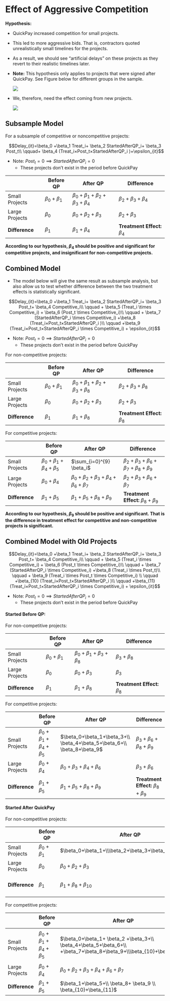 # Effect of Aggressive Competition 

**Hypothesis:** 

* QuickPay increased competition for small projects.

* This led to more aggressive bids. That is, contractors quoted unrealistically small timelines for the projects.

* As a result, we should see “artificial delays” on these projects as they revert to their realistic timelines later. 

* **Note:** This hypothesis only applies to projects that were signed after QuickPay. See Figure below for different groups in the sample.

  ![](/Users/vibhutidhingra/Desktop/research/Git:Github/qp_data_and_code/img/competition_1.png)

* We, therefore, need the effect coming from new projects. 

  ![](/Users/vibhutidhingra/Desktop/research/Git:Github/qp_data_and_code/img/competition_2.png)

## Subsample Model

For a subsample of competitive or noncompetitive projects: 

$$Delay_{it}=\beta_0 +\beta_1 Treat_i+ \beta_2 StartedAfterQP_i+ \beta_3 Post_t\\ \qquad+ \beta_4 (Treat_i×Post_t×StartedAfterQP_i )+\epsilon_{it}$$

* Note: $Post_t = 0 \implies StartedAfterQP_i = 0$
  * These projects don’t exist in the period before QuickPay

|                | Before QP           | After QP                                        | Difference                      |
| -------------- | ------------------- | ----------------------------------------------- | ------------------------------- |
| Small Projects | $\beta_0 + \beta_1$ | $\beta_0 + \beta_1 + \beta_2 +\beta_3 +\beta_4$ | $\beta_2+\beta_3+\beta_4$       |
| Large Projects | $\beta_0$           | $\beta_0 + \beta_2 +\beta_3$                    | $\beta_2+\beta_3$               |
| **Difference** | $\beta_1$           | $\beta_1+\beta_4$                               | **Treatment Effect:** $\beta_4$ |

**According to our hypothesis, $\beta_4$ should be positive and significant for competitive projects, and insignificant for non-competitive projects.**

## Combined Model

* The model below will give the same result as subsample analysis, but also allow us to test whether difference between the two treatment effects is statistically significant. 

$$Delay_{it}=\beta_0 +\beta_1 Treat_i+ \beta_2 StartedAfterQP_i+ \beta_3 Post_t+ \beta_4 Competitive_i\\ \qquad + \beta_5 (Treat_i \times Competitive_i) + \beta_6 (Post_t \times Competitive_i)\\ \qquad + \beta_7 (StartedAfterQP_i \times Competitive_i) +\beta_8 (Treat_i×Post_t×StartedAfterQP_i )\\ \qquad +\beta_9 (Treat_i×Post_t×StartedAfterQP_i \times Competitive_i) + \epsilon_{it}$$

* Note: $Post_t = 0 \implies StartedAfterQP_i = 0$
  * These projects don’t exist in the period before QuickPay

For non-competitive projects:

|                | Before QP           | After QP                                  | Difference                      |
| -------------- | ------------------- | ----------------------------------------- | ------------------------------- |
| Small Projects | $\beta_0 + \beta_1$ | $\beta_0+\beta_1+\beta_2+\beta_3+\beta_8$ | $\beta_2+\beta_3+\beta_8$       |
| Large Projects | $\beta_0$           | $\beta_0 + \beta_2 +\beta_3$              | $\beta_2+\beta_3$               |
| **Difference** | $\beta_1$           | $\beta_1+\beta_8$                         | **Treatment Effect:** $\beta_8$ |

For competitive projects:

|                | Before QP                           | After QP                                             | Difference                                           |
| -------------- | ----------------------------------- | ---------------------------------------------------- | ---------------------------------------------------- |
| Small Projects | $\beta_0 + \beta_1+\beta_4+\beta_5$ | $\sum_{i=0}^{9} \beta_i$                             | $\beta_2+\beta_3+\beta_6 +\beta_7+\beta_8 + \beta_9$ |
| Large Projects | $\beta_0+\beta_4$                   | $\beta_0 + \beta_2 +\beta_3+\beta_4+\beta_6+\beta_7$ | $\beta_2+\beta_3+\beta_6+\beta_7$                    |
| **Difference** | $\beta_1+\beta_5$                   | $\beta_1+\beta_5+\beta_8+\beta_9$                    | **Treatment Effect:** $\beta_8+\beta_9$              |

**According to our hypothesis, $\beta_9$ should be positive and significant. That is the difference in treatment effect for competitive and non-competitive projects is significant.**

## Combined Model with Old Projects 

$$Delay_{it}=\beta_0 +\beta_1 Treat_i+ \beta_2 StartedAfterQP_i+ \beta_3 Post_t+ \beta_4 Competitive_i\\ \qquad + \beta_5 (Treat_i \times Competitive_i) + \beta_6 (Post_t \times Competitive_i)\\ \qquad + \beta_7 (StartedAfterQP_i \times Competitive_i) +\beta_8 (Treat_i \times Post_t)\\ \qquad + \beta_9 (Treat_i \times Post_t \times Competitive_i) \\ \qquad +\beta_{10} (Treat_i×Post_t×StartedAfterQP_i )\\ \qquad +\beta_{11} (Treat_i×Post_t×StartedAfterQP_i \times Competitive_i) + \epsilon_{it}$$

* Note: $Post_t = 0 \implies StartedAfterQP_i = 0$
  * These projects don’t exist in the period before QuickPay

#### Started Before QP:

For non-competitive projects:

|                | Before QP           | After QP                          | Difference                      |
| -------------- | ------------------- | --------------------------------- | ------------------------------- |
| Small Projects | $\beta_0 + \beta_1$ | $\beta_0+\beta_1+\beta_3+\beta_8$ | $\beta_3+\beta_8$               |
| Large Projects | $\beta_0$           | $\beta_0 +\beta_3$                | $\beta_3$                       |
| **Difference** | $\beta_1$           | $\beta_1+\beta_8$                 | **Treatment Effect:** $\beta_8$ |

For competitive projects:

|                | Before QP                          | After QP                                                     | Difference                              |
| -------------- | ---------------------------------- | ------------------------------------------------------------ | --------------------------------------- |
| Small Projects | $\beta_0 +\beta_1+\beta_4+\beta_5$ | $\beta_0+\beta_1+\beta_3+\\ \beta_4+\beta_5+\beta_6+\\ \beta_8+\beta_9$ | $\beta_3+\beta_6+\beta_8+\beta_9$       |
| Large Projects | $\beta_0+\beta_4$                  | $\beta_0 +\beta_3+\beta_4+\beta_6$                           | $\beta_3+\beta_6$                       |
| **Difference** | $\beta_1+ \beta_5$                 | $\beta_1+\beta_5+\beta_8+ \beta_9$                           | **Treatment Effect:** $\beta_8+\beta_9$ |

#### Started After QuickPay

For non-competitive projects:

|                | Before QP           | After QP                                               | Difference                                 |
| -------------- | ------------------- | ------------------------------------------------------ | ------------------------------------------ |
| Small Projects | $\beta_0 + \beta_1$ | $\beta_0+\beta_1+\\\beta_2+\beta_3+\beta_8+\beta_{10}$ | $\beta_2+\beta_3+\beta_8+\beta_{10}$       |
| Large Projects | $\beta_0$           | $\beta_0+\beta_2 +\beta_3$                             | $\beta_2+\beta_3$                          |
| **Difference** | $\beta_1$           | $\beta_1+\beta_8+\beta_{10}$                           | **Treatment Effect:** $\beta_8+\beta_{10}$ |

For competitive projects:

|                | Before QP                          | After QP                                                     | Difference                                                   |
| -------------- | ---------------------------------- | ------------------------------------------------------------ | ------------------------------------------------------------ |
| Small Projects | $\beta_0 +\beta_1+\beta_4+\beta_5$ | $\beta_0+\beta_1+ \beta_2 +\beta_3+\\ \beta_4+\beta_5+\beta_6+\\ +\beta_7+\beta_8+\beta_9+\\\beta_{10}+\beta_{11}$ | $\beta_2+\beta_3+\\ \beta_6+\beta_7+\\ \beta_8+\beta_9+\\ \beta_{10}+\beta_{11} $ |
| Large Projects | $\beta_0+\beta_4$                  | $\beta_0+\beta_2 +\beta_3+\beta_4+\beta_6+\beta_7$           | $\beta_2 +\beta_3+\\ \beta_6 + \beta_7$                      |
| **Difference** | $\beta_1+ \beta_5$                 | $\beta_1+\beta_5+\\ \beta_8+ \beta_9 \\ \beta_{10}+\beta_{11}$ | $\beta_8+\beta_9 +\beta_{10}+\beta_{11}$                     |

